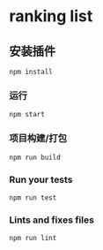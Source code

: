 # ranking list

## 安装插件
```
npm install
```

### 运行
```
npm start
```

### 项目构建/打包
```
npm run build
```

### Run your tests
```
npm run test
```

### Lints and fixes files
```
npm run lint
```

